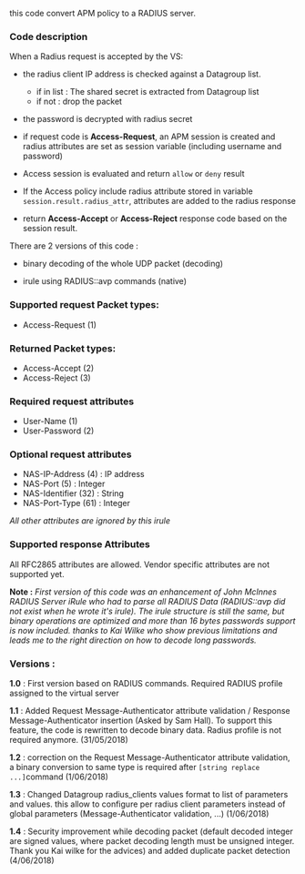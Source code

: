 this code convert APM policy to a RADIUS server.

### Code description

When a Radius request is accepted by the VS:

*   the radius client IP address is checked against a Datagroup list.

    *   if in list :  The shared secret is extracted from Datagroup list
    *   if not : drop the packet

*   the password is decrypted with radius secret

*   if request code is **Access-Request**, an APM session is created and radius attributes are set as session variable (including username and password)

*   Access session is evaluated and return `allow` or `deny` result

*   If the Access policy include radius attribute stored in variable `session.result.radius_attr`, attributes are added to the radius response

*   return **Access-Accept** or **Access-Reject** response code based on the session result.

There are 2 versions of this code :

* binary decoding of the whole UDP packet (decoding)

* irule using RADIUS::avp commands (native)

### Supported request Packet types:

*   Access-Request (1)

### Returned Packet types:

*   Access-Accept (2)
*   Access-Reject (3)

### Required request attributes

*   User-Name (1)
*   User-Password (2)

### Optional request attributes

*   NAS-IP-Address (4) : IP address
*   NAS-Port (5) : Integer
*   NAS-Identifier (32) : String
*   NAS-Port-Type (61) : Integer

*All other attributes are ignored by this irule*

### Supported response Attributes

All RFC2865 attributes are allowed. Vendor specific attributes are not supported yet.

**Note :** 
*First version of this code was an enhancement of John McInnes RADIUS Server iRule who had to parse all RADIUS Data (RADIUS::avp did not exist when he wrote it's irule). The irule structure is still the same, but binary operations are optimized and more than 16 bytes passwords support is now included. thanks to Kai Wilke who show previous limitations and leads me to the right direction on how to decode long passwords.*

### Versions :

**1.0** : First version based on RADIUS commands. Required RADIUS profile assigned to the virtual server

**1.1** : Added Request Message-Authenticator attribute validation / Response Message-Authenticator insertion (Asked by Sam Hall). To support this feature, the code is rewritten to decode binary data. Radius profile is not required anymore. (31/05/2018)

**1.2** : correction on the Request Message-Authenticator attribute validation, a binary conversion to same type is required after `[string replace ...]`command (1/06/2018)

**1.3** : Changed Datagroup radius_clients values format to list of parameters and values. this allow to configure per radius client parameters instead of global parameters (Message-Authenticator validation, ...) (1/06/2018)

**1.4** : Security improvement while decoding packet (default decoded integer are signed values, where packet decoding length must be unsigned integer. Thank you Kai wilke for the advices) and added duplicate packet detection (4/06/2018)
